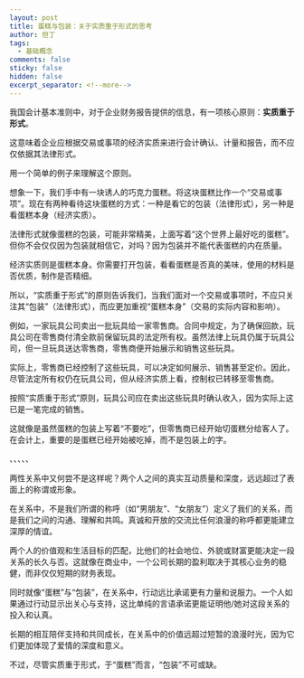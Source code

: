 ```yaml
---
layout: post
title: 蛋糕与包装：关于实质重于形式的思考
author: 但丁
tags:
  - 基础概念
comments: false
sticky: false
hidden: false
excerpt_separator: <!--more-->
---
```

我国会计基本准则中，对于企业财务报告提供的信息，有一项核心原则：**实质重于形式**。

这意味着企业应根据交易或事项的经济实质来进行会计确认、计量和报告，而不应仅依据其法律形式。

用一个简单的例子来理解这个原则。
<!--more-->

想象一下，我们手中有一块诱人的巧克力蛋糕。将这块蛋糕比作一个“交易或事项”。现在有两种看待这块蛋糕的方式：一种是看它的包装（法律形式），另一种是看蛋糕本身（经济实质）。

法律形式就像蛋糕的包装，可能非常精美，上面写着“这个世界上最好吃的蛋糕”。但你不会仅仅因为包装就相信它，对吗？因为包装并不能代表蛋糕的内在质量。

经济实质则是蛋糕本身。你需要打开包装，看看蛋糕是否真的美味，使用的材料是否优质，制作是否精细。

所以，“实质重于形式”的原则告诉我们，当我们面对一个交易或事项时，不应只关注其“包装”（法律形式），而应更加重视“蛋糕本身”（交易的实际内容和影响）。

例如，一家玩具公司卖出一批玩具给一家零售商。合同中规定，为了确保回款，玩具公司在零售商付清全款前保留玩具的法定所有权。虽然法律上玩具仍属于玩具公司，但一旦玩具送达零售商，零售商便开始展示和销售这些玩具。

实际上，零售商已经控制了这些玩具，可以决定如何展示、销售甚至定价。因此，尽管法定所有权仍在玩具公司，但从经济实质上看，控制权已转移至零售商。

按照“实质重于形式”原则，玩具公司应在卖出这些玩具时确认收入，因为实际上这已是一笔完成的销售。

这就像是虽然蛋糕的包装上写着“不要吃”，但零售商已经开始切蛋糕分给客人了。在会计上，重要的是蛋糕已经开始被吃掉，而不是包装上的字。

、、、、、

两性关系中又何尝不是这样呢？两个人之间的真实互动质量和深度，远远超过了表面上的称谓或形象。

在关系中，不是我们所谓的称呼（如“男朋友”、“女朋友”）定义了我们的关系，而是我们之间的沟通、理解和共鸣。真诚和开放的交流比任何浪漫的称呼都更能建立深厚的情谊。

两个人的价值观和生活目标的匹配，比他们的社会地位、外貌或财富更能决定一段关系的长久与否。这就像在商业中，一个公司长期的盈利取决于其核心业务的稳健，而非仅仅短期的财务表现。

同时就像“蛋糕”与“包装”，在关系中，行动远比承诺更有力量和说服力。一个人如果通过行动显示出关心与支持，这比单纯的言语承诺更能证明他/她对这段关系的投入和认真。

长期的相互陪伴支持和共同成长，在关系中的价值远超过短暂的浪漫时光，因为它们更加体现了爱情的深度和意义。

不过，尽管实质重于形式，于“蛋糕”而言，“包装”不可或缺。